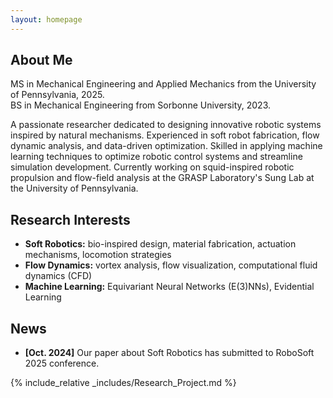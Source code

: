```yaml
---
layout: homepage
---
```


## About Me

MS in Mechanical Engineering and Applied Mechanics from the University of Pennsylvania, 2025.  
BS in Mechanical Engineering from Sorbonne University, 2023.

A passionate researcher dedicated to designing innovative robotic systems inspired by natural mechanisms. Experienced in soft robot fabrication, flow dynamic analysis, and data-driven optimization. Skilled in applying machine learning techniques to optimize robotic control systems and streamline simulation development. Currently working on squid-inspired robotic propulsion and flow-field analysis at the GRASP Laboratory's Sung Lab at the University of Pennsylvania.

## Research Interests

- **Soft Robotics:** bio-inspired design, material fabrication, actuation mechanisms, locomotion strategies
- **Flow Dynamics:** vortex analysis, flow visualization, computational fluid dynamics (CFD)
- **Machine Learning:** Equivariant Neural Networks (E(3)NNs), Evidential Learning

## News

- **[Oct. 2024]** Our paper about Soft Robotics has submitted to RoboSoft 2025 conference.

{% include_relative _includes/Research_Project.md %}


